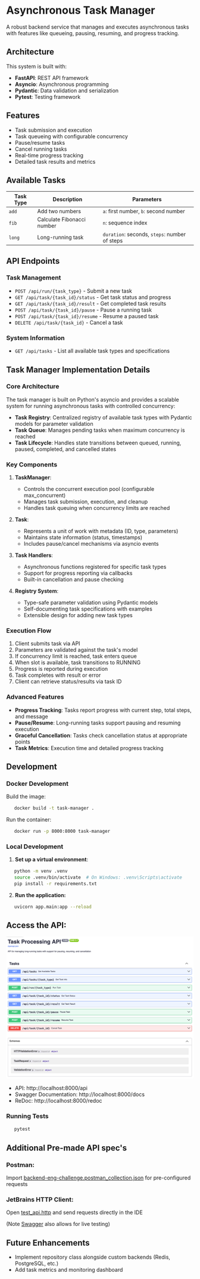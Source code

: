# Asynchronous Task Manager

A robust backend service that manages and executes asynchronous tasks with features like queueing, pausing, resuming, and progress tracking.

## Architecture

This system is built with:
- **FastAPI**: REST API framework
- **Asyncio**: Asynchronous programming
- **Pydantic**: Data validation and serialization
- **Pytest**: Testing framework

## Features

- Task submission and execution
- Task queueing with configurable concurrency
- Pause/resume tasks
- Cancel running tasks
- Real-time progress tracking
- Detailed task results and metrics

## Available Tasks

| Task Type | Description                | Parameters                                    |
|-----------|----------------------------|-----------------------------------------------|
| `add`     | Add two numbers            | `a`: first number, `b`: second number         |
| `fib`     | Calculate Fibonacci number | `n`: sequence index                           |
| `long`    | Long-running task          | `duration`: seconds, `steps`: number of steps |

## API Endpoints

### Task Management

- `POST /api/run/{task_type}` - Submit a new task
- `GET /api/task/{task_id}/status` - Get task status and progress
- `GET /api/task/{task_id}/result` - Get completed task results
- `POST /api/task/{task_id}/pause` - Pause a running task
- `POST /api/task/{task_id}/resume` - Resume a paused task
- `DELETE /api/task/{task_id}` - Cancel a task

### System Information

- `GET /api/tasks` - List all available task types and specifications


## Task Manager Implementation Details

### Core Architecture

The task manager is built on Python's asyncio and provides a scalable system for running asynchronous tasks with controlled concurrency:

- **Task Registry**: Centralized registry of available task types with Pydantic models for parameter validation
- **Task Queue**: Manages pending tasks when maximum concurrency is reached
- **Task Lifecycle**: Handles state transitions between queued, running, paused, completed, and cancelled states

### Key Components

1. **TaskManager**: 
   - Controls the concurrent execution pool (configurable max_concurrent)
   - Manages task submission, execution, and cleanup
   - Handles task queuing when concurrency limits are reached

2. **Task**: 
   - Represents a unit of work with metadata (ID, type, parameters)
   - Maintains state information (status, timestamps)
   - Includes pause/cancel mechanisms via asyncio events

3. **Task Handlers**:
   - Asynchronous functions registered for specific task types
   - Support for progress reporting via callbacks
   - Built-in cancellation and pause checking

4. **Registry System**:
   - Type-safe parameter validation using Pydantic models
   - Self-documenting task specifications with examples
   - Extensible design for adding new task types

### Execution Flow

1. Client submits task via API
2. Parameters are validated against the task's model
3. If concurrency limit is reached, task enters queue
4. When slot is available, task transitions to RUNNING
5. Progress is reported during execution
6. Task completes with result or error
7. Client can retrieve status/results via task ID

### Advanced Features

- **Progress Tracking**: Tasks report progress with current step, total steps, and message
- **Pause/Resume**: Long-running tasks support pausing and resuming execution
- **Graceful Cancellation**: Tasks check cancellation status at appropriate points
- **Task Metrics**: Execution time and detailed progress tracking


## Development

### Docker Development
Build the image:
```bash
   docker build -t task-manager .
```

Run the container:
```bash
   docker run -p 8000:8000 task-manager
```

### Local Development

1. **Set up a virtual environment**:
```bash
   python -m venv .venv
   source .venv/bin/activate  # On Windows: .venv\Scripts\activate
   pip install -r requirements.txt
  ```
2. **Run the application:**
```bash
   uvicorn app.main:app --reload
```

## Access the API:
![swagger.png](docs/images/swagger.png)
- API: http://localhost:8000/api
- Swagger Documentation: http://localhost:8000/docs
- ReDoc: http://localhost:8000/redoc

### Running Tests
```bash
   pytest
```

## Additional Pre-made API spec's
### Postman:
Import [backend-eng-challenge.postman_collection.json](postman-collection/backend-eng-challenge.postman_collection.json) for pre-configured requests

### JetBrains HTTP Client:
Open [test_api.http](test_api.http) and send requests directly in the IDE

(Note [Swagger](http://localhost:8000/docs) also allows for live testing)

## Future Enhancements
- Implement repository class alongside custom backends (Redis, PostgreSQL, etc.)
- Add task metrics and monitoring dashboard